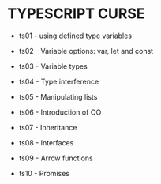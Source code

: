 # TYPESCRIPT CURSE

* ts01 - using defined type variables

* ts02 - Variable options: var, let and const

* ts03 - Variable types

* ts04 - Type interference

* ts05 - Manipulating lists

* ts06 - Introduction of OO

* ts07 - Inheritance

* ts08 - Interfaces

* ts09 - Arrow functions

* ts10 - Promises